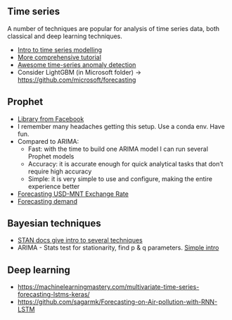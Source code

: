 ## Time series
A number of techniques are popular for analysis of time series data, both classical and deep learning techniques.
* [Intro to time series modelling](https://medium.com/open-machine-learning-course/open-machine-learning-course-topic-9-time-series-analysis-in-python-a270cb05e0b3)
* [More comprehensive tutorial](https://www.analyticsvidhya.com/blog/2016/02/time-series-forecasting-codes-python/)
* [Awesome time-series anomaly detection](https://github.com/rob-med/awesome-TS-anomaly-detection)
* Consider LightGBM (in Microsoft folder) -> https://github.com/microsoft/forecasting

## Prophet
* [Library from Facebook](https://facebook.github.io/prophet/docs/quick_start.html)
* I remember many headaches getting this setup. Use a conda env. Have fun.
* Compared to ARIMA:
  * Fast: with the time to build one ARIMA model I can run several Prophet models
  * Accuracy: it is accurate enough for quick analytical tasks that don’t require high accuracy
  * Simple: it is very simple to use and configure, making the entire experience better
* [Forecasting USD-MNT Exchange Rate](https://medium.com/mongolian-data-stories/forecasting-usd-mnt-exchange-rate-part-1-prophet-4e95ecadf9b2)
* [Forecasting demand](https://www.kaggle.com/myster/eda-prophet-winning-solution-3-0)

## Bayesian techniques
* [STAN docs give intro to several techniques](http://mc-stan.org/docs/bayes-stats-stan/time-series-chapter.html)
* ARIMA - Stats test for stationarity, find p & q parameters. [Simple intro](https://www.digitalocean.com/community/tutorials/a-guide-to-time-series-forecasting-with-arima-in-python-3)

## Deep learning
* https://machinelearningmastery.com/multivariate-time-series-forecasting-lstms-keras/
* https://github.com/sagarmk/Forecasting-on-Air-pollution-with-RNN-LSTM
